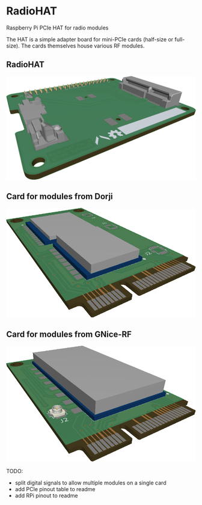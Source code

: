 # RadioHAT
Raspberry Pi PCIe HAT for radio modules

The HAT is a simple adapter board for mini-PCIe cards (half-size or full-size). The cards themselves house various RF modules.

## RadioHAT
![RadioHAT](doc/RadioHAT-3D_top.png)

## Card for modules from Dorji
![RadioHAT Dorji card](doc/RadioHAT_Card_Dorji-3D_top.png)

## Card for modules from GNice-RF
![RadioHAT GNice-RF card](doc/RadioHAT_Card_GNiceRF-3D_top.png)

TODO:
 * split digital signals to allow multiple modules on a single card
 * add PCIe pinout table to readme
 * add RPi pinout to readme